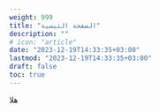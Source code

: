 ```yaml
---
weight: 999
title: "الصفحة الئيسية"
description: ""
# icon: "article"
date: "2023-12-19T14:33:35+03:00"
lastmod: "2023-12-19T14:33:35+03:00"
draft: false
toc: true
---
```


هلا
